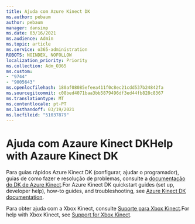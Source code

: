 ```yaml
---
title: Ajuda com Azure Kinect DK
ms.author: pebaum
author: pebaum
manager: dansimp
ms.date: 03/16/2021
ms.audience: Admin
ms.topic: article
ms.service: o365-administration
ROBOTS: NOINDEX, NOFOLLOW
localization_priority: Priority
ms.collection: Adm_O365
ms.custom:
- "9744"
- "9005643"
ms.openlocfilehash: 180af08085efeea411f0c8ec21cdd537b24842fa
ms.sourcegitcommit: c08bed4071baa3bb5879496df3ed44fb828c8367
ms.translationtype: MT
ms.contentlocale: pt-PT
ms.lasthandoff: 03/19/2021
ms.locfileid: "51037879"
---
```

# <a name="help-with-azaure-kinect-dk"></a><span data-ttu-id="b96f0-102">Ajuda com Azaure Kinect DK</span><span class="sxs-lookup"><span data-stu-id="b96f0-102">Help with Azaure Kinect DK</span></span>

<span data-ttu-id="b96f0-103">Para guias rápidos Azure Kinect DK (configurar, ajudar o programador), guias de como fazer e resolução de problemas, consulte a [documentação do DK de Azure Kinect](https://docs.microsoft.com/azure/kinect-dk/).</span><span class="sxs-lookup"><span data-stu-id="b96f0-103">For Azure Kinect DK quickstart guides (set up, developer help), how-to guides, and troubleshooting, see [Azure Kinect DK documentation](https://docs.microsoft.com/azure/kinect-dk/).</span></span>


<span data-ttu-id="b96f0-104">Para obter ajuda com a Xbox Kinect, consulte [Suporte para Xbox Kinect](https://www.xbox.com/Search?q=kinect&rtc=1#nav-support).</span><span class="sxs-lookup"><span data-stu-id="b96f0-104">For help with Xbox Kinect, see [Support for Xbox Kinect](https://www.xbox.com/Search?q=kinect&rtc=1#nav-support).</span></span>